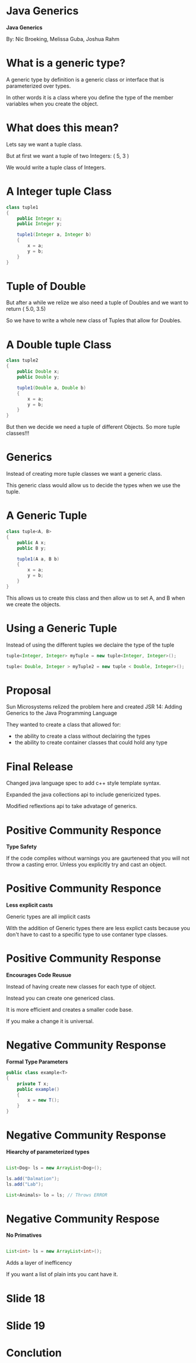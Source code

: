 Java Generics
=============

**Java Generics**

By: Nic Broeking, Melissa Guba, Joshua Rahm

What is a generic type?
=======================

A generic type by definition is a generic class or interface that is parameterized over types.

In other words it is a class where you define the type of the member variables when you create the object.

What does this mean?
====================

Lets say we want a tuple class.

But at first we want a tuple of two Integers: ( 5, 3 )

We would write a tuple class of Integers. 

A Integer tuple Class
=====================

~~~~~~~~~~~~~~~~~~~~~~~~~~~~~~~~~~~~~~~~~~~~~~~~~~~~~~~~~~java
class tuple1
{
	public Integer x;
	public Integer y;

	tuple1(Integer a, Integer b)
	{
		x = a;
		y = b;
	}
}
~~~~~~~~~~~~~~~~~~~~~~~~~~~~~~~~~~~~~~~~~~~~~~~~~~~~~~~~~~~~~~

Tuple of Double
===============

But after a while we relize we also need a tuple of Doubles and we want to return ( 5.0, 3.5)

So we have to write a whole new class of Tuples that allow for Doubles. 

A Double tuple Class
====================

~~~~~~~~~~~~~~~~~~~~~~~~~~~~~~~~~~~~~~~~~~~~~~~~~~~~~~~~~~java
class tuple2
{
	public Double x;
	public Double y;

	tuple1(Double a, Double b)
	{
		x = a;
		y = b;
	}
}
~~~~~~~~~~~~~~~~~~~~~~~~~~~~~~~~~~~~~~~~~~~~~~~~~~~~~~~~~~~~~~

But then we decide we need a tuple of different Objects. So more tuple classes!!!

Generics
========

Instead of creating more tuple classes we want a generic class. 

This generic class would allow us to decide the types when we use the tuple.

A Generic Tuple
===============

~~~~~~~~~~~~~~~~~~~~~~~~~~~~~~~~~~~~~~~~~~~~~~~~~~~~~~~~~~java
class tuple<A, B>
{
	public A x;
	public B y;

	tuple1(A a, B b)
	{
		x = a;
		y = b;
	}
}
~~~~~~~~~~~~~~~~~~~~~~~~~~~~~~~~~~~~~~~~~~~~~~~~~~~~~~~~~~~~~~

This allows us to create this class and then allow us to set A, and B when we create the objects.

Using a Generic Tuple
=====================

Instead of using the different tuples we declaire the type of the tuple

~~~~~~~~~~~~~~~~~~~~~~~~~~~~~java
tuple<Integer, Integer> myTuple = new tuple<Integer, Integer>();

tuple< Double, Integer > myTuple2 = new tuple < Double, Integer>();
~~~~~~~~~~~~~~~~~~~~~~~~~~~~~~

Proposal
========

Sun Microsystems relized the problem here and created JSR 14: Adding Generics to the Java Programming Language

They wanted to create a class that allowed for:
* the ability to create a class without declairing the types
* the ability to create container classes that could hold any type

Final Release
=============

Changed java language spec to add c++ style template syntax.

Expanded the java collections api to include genericized types.

Modified reflextions api to take advatage of generics. 


Positive Community Responce
===========================

**Type Safety**

If the code compiles without warnings you are gaurteneed that you will not throw a casting error. Unless you explicitly try and cast an object.

Positive Community Responce
===========================

**Less explicit casts**

Generic types are all implicit casts

With the addition of Generic types there are less explict casts because you don't have to cast to a specific type to use contaner type classes.

Positive Community Response
===========================

**Encourages Code Reusue**

Instead of having create new classes for each type of object.

Instead you can create one genericed class.

It is more efficient and creates a smaller code base.

If you make a change it is universal.

Negative Community Response
===========================

**Formal Type Parameters**

~~~~~~~~~~~~~~~java
public class example<T>
{
	private T x;
	public example()
	{
		x = new T();
	}
}

~~~~~~~~~~~~~~~~

Negative Community Response
===========================

**Hiearchy of parameterized types**

~~~~~~~~~~~~~~~~~~~java

List<Dog> ls = new ArrayList<Dog>();

ls.add("Dalmation");
ls.add("Lab");

List<Animals> lo = ls; // Throws ERROR

~~~~~~~~~~~~~~~~~~~

Negative Community Respose
==========================

**No Primatives**

~~~~~~~~~~java

List<int> ls = new ArrayList<int>();

~~~~~~~~~~

Adds a layer of inefficency

If you want a list of plain ints you cant have it.

Slide 18
========

Slide 19
========

Conclution
==========





